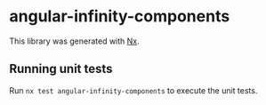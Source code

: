 # angular-infinity-components

This library was generated with [Nx](https://nx.dev).

## Running unit tests

Run `nx test angular-infinity-components` to execute the unit tests.
